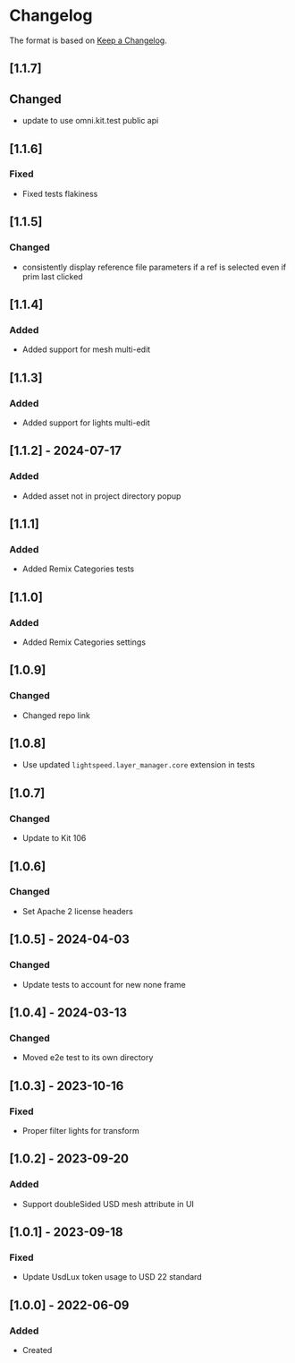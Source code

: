 # Changelog
The format is based on [Keep a Changelog](https://keepachangelog.com/en/1.0.0/).

## [1.1.7]
## Changed
- update to use omni.kit.test public api

## [1.1.6]
### Fixed
- Fixed tests flakiness

## [1.1.5]
### Changed
- consistently display reference file parameters if a ref is selected even if prim last clicked

## [1.1.4]
### Added
- Added support for mesh multi-edit

## [1.1.3]
### Added
- Added support for lights multi-edit

## [1.1.2] - 2024-07-17
### Added
- Added asset not in project directory popup

## [1.1.1]
### Added
- Added Remix Categories tests

## [1.1.0]
### Added
- Added Remix Categories settings

## [1.0.9]
### Changed
- Changed repo link

## [1.0.8]
- Use updated `lightspeed.layer_manager.core` extension in tests

## [1.0.7]
### Changed
- Update to Kit 106

## [1.0.6]
### Changed
- Set Apache 2 license headers

## [1.0.5] - 2024-04-03
### Changed
- Update tests to account for new none frame

## [1.0.4] - 2024-03-13
### Changed
- Moved e2e test to its own directory

## [1.0.3] - 2023-10-16
### Fixed
- Proper filter lights for transform

## [1.0.2] - 2023-09-20
### Added
- Support doubleSided USD mesh attribute in UI

## [1.0.1] - 2023-09-18
### Fixed
- Update UsdLux token usage to USD 22 standard

## [1.0.0] - 2022-06-09
### Added
- Created
